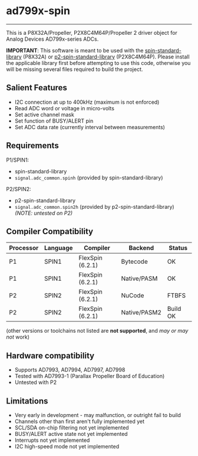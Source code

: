 # ad799x-spin 
-------------

This is a P8X32A/Propeller, P2X8C4M64P/Propeller 2 driver object for Analog Devices AD799x-series ADCs.

**IMPORTANT**: This software is meant to be used with the [spin-standard-library](https://github.com/avsa242/spin-standard-library) (P8X32A) or [p2-spin-standard-library](https://github.com/avsa242/p2-spin-standard-library) (P2X8C4M64P). Please install the applicable library first before attempting to use this code, otherwise you will be missing several files required to build the project.


## Salient Features

* I2C connection at up to 400kHz (maximum is not enforced)
* Read ADC word or voltage in micro-volts
* Set active channel mask
* Set function of BUSY/ALERT pin
* Set ADC data rate (currently interval between measurements)


## Requirements

P1/SPIN1:
* spin-standard-library
* `signal.adc_common.spinh` (provided by spin-standard-library)

P2/SPIN2:
* p2-spin-standard-library
* `signal.adc_common.spin2h` (provided by p2-spin-standard-library)
_(NOTE: untested on P2)_

## Compiler Compatibility

| Processor | Language | Compiler               | Backend      | Status                |
|-----------|----------|------------------------|--------------|-----------------------|
| P1	    | SPIN1    | FlexSpin (6.2.1)	| Bytecode     | OK                    |
| P1	    | SPIN1    | FlexSpin (6.2.1)       | Native/PASM  | OK                    |
| P2	    | SPIN2    | FlexSpin (6.2.1)       | NuCode       | FTBFS                 |
| P2        | SPIN2    | FlexSpin (6.2.1)       | Native/PASM2 | Build OK              |

(other versions or toolchains not listed are __not supported__, and _may or may not_ work)


## Hardware compatibility

* Supports AD7993, AD7994, AD7997, AD7998
* Tested with AD7993-1 (Parallax Propeller Board of Education)
* Untested with P2

## Limitations

* Very early in development - may malfunction, or outright fail to build
* Channels other than first aren't fully implemented yet
* SCL/SDA on-chip filtering not yet implemented
* BUSY/ALERT active state not yet implemented
* Interrupts not yet implemented
* I2C high-speed mode not yet implemented

